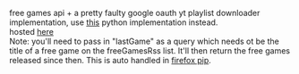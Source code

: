 free games api + a pretty faulty google oauth yt playlist downloader implementation, use <a href='https://github.com/jashith1/playlistDownloader'>this</a> python implementation instead. <br>
hosted <a href='https://pipapi.onrender.com/freeGames'>here</a> <br>
Note: you'll need to pass in "lastGame" as a query which needs ot be the title of a free game on the freeGamesRss list. It'll then return the free games released since then. This is auto handled in <a href="https://github.com/jashith1/firefoxPip">firefox pip</a>. 
